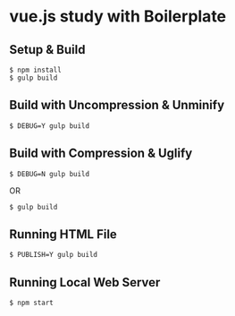 # vue.js study with Boilerplate 

## Setup & Build

```
$ npm install
$ gulp build
```

## Build with Uncompression & Unminify

```
$ DEBUG=Y gulp build
```

## Build with Compression & Uglify 

```
$ DEBUG=N gulp build
```
OR

```
$ gulp build
```

## Running HTML File

```
$ PUBLISH=Y gulp build
```

## Running Local Web Server

```
$ npm start
```